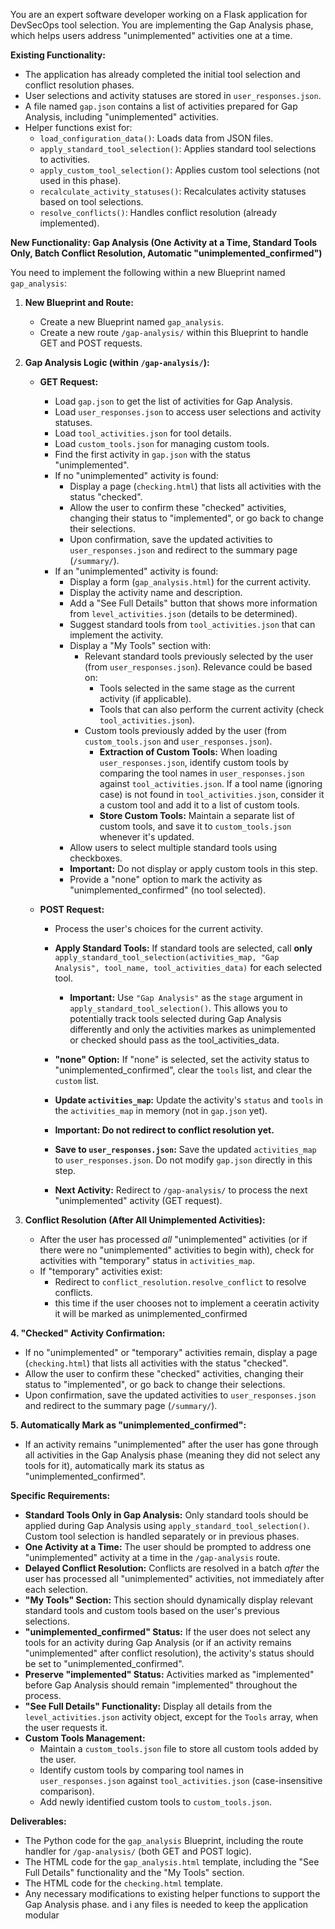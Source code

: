 


You are an expert software developer working on a Flask application for DevSecOps tool selection. You are implementing the Gap Analysis phase, which helps users address "unimplemented" activities one at a time.

**Existing Functionality:**

*   The application has already completed the initial tool selection and conflict resolution phases.
*   User selections and activity statuses are stored in `user_responses.json`.
*   A file named `gap.json` contains a list of activities prepared for Gap Analysis, including "unimplemented" activities.
*   Helper functions exist for:
    *   `load_configuration_data()`: Loads data from JSON files.
    *   `apply_standard_tool_selection()`: Applies standard tool selections to activities.
    *   `apply_custom_tool_selection()`: Applies custom tool selections (not used in this phase).
    *   `recalculate_activity_statuses()`: Recalculates activity statuses based on tool selections.
    *   `resolve_conflicts()`: Handles conflict resolution (already implemented).

**New Functionality: Gap Analysis (One Activity at a Time, Standard Tools Only, Batch Conflict Resolution, Automatic "unimplemented_confirmed")**

You need to implement the following within a new Blueprint named `gap_analysis`:

1.  **New Blueprint and Route:**
    *   Create a new Blueprint named `gap_analysis`.
    *   Create a new route `/gap-analysis/` within this Blueprint to handle GET and POST requests.

2.  **Gap Analysis Logic (within `/gap-analysis/`):**
    *   **GET Request:**
        *   Load `gap.json` to get the list of activities for Gap Analysis.
        *   Load `user_responses.json` to access user selections and activity statuses.
        *   Load `tool_activities.json` for tool details.
        *   Load `custom_tools.json` for managing custom tools.
        *   Find the first activity in `gap.json` with the status "unimplemented".
        *   If no "unimplemented" activity is found:
            *   Display a page (`checking.html`) that lists all activities with the status "checked".
            *   Allow the user to confirm these "checked" activities, changing their status to "implemented", or go back to change their selections.
            *   Upon confirmation, save the updated activities to `user_responses.json` and redirect to the summary page (`/summary/`).
        *   If an "unimplemented" activity is found:
            *   Display a form (`gap_analysis.html`) for the current activity.
            *   Display the activity name and description.
            *   Add a "See Full Details" button that shows more information from `level_activities.json` (details to be determined).
            *   Suggest standard tools from `tool_activities.json` that can implement the activity.
            *   Display a "My Tools" section with:
                *   Relevant standard tools previously selected by the user (from `user_responses.json`). Relevance could be based on:
                    *   Tools selected in the same stage as the current activity (if applicable).
                    *   Tools that can also perform the current activity (check `tool_activities.json`).
                *   Custom tools previously added by the user (from `custom_tools.json` and `user_responses.json`).
                    *   **Extraction of Custom Tools:** When loading `user_responses.json`, identify custom tools by comparing the tool names in `user_responses.json` against `tool_activities.json`. If a tool name (ignoring case) is not found in `tool_activities.json`, consider it a custom tool and add it to a list of custom tools.
                    *   **Store Custom Tools:** Maintain a separate list of custom tools, and save it to `custom_tools.json` whenever it's updated.
            *   Allow users to select multiple standard tools using checkboxes.
            *   **Important:** Do not display or apply custom tools in this step.
            *   Provide a "none" option to mark the activity as "unimplemented_confirmed" (no tool selected).

    *   **POST Request:**
        *   Process the user's choices for the current activity.
        *   **Apply Standard Tools:** If standard tools are selected, call **only** `apply_standard_tool_selection(activities_map, "Gap Analysis", tool_name, tool_activities_data)` for each selected tool.
            *   **Important:** Use `"Gap Analysis"` as the `stage` argument in `apply_standard_tool_selection()`. This allows you to potentially track tools selected during Gap Analysis differently and only the activities markes as unimplemented or checked should pass as the tool_activities_data.
        *   **"none" Option:** If "none" is selected, set the activity status to "unimplemented_confirmed", clear the `tools` list, and clear the `custom` list.
        *   **Update `activities_map`:** Update the activity's `status` and `tools` in the `activities_map` in memory (not in `gap.json` yet).
        
        *   **Important: Do not redirect to conflict resolution yet.**
        *   **Save to `user_responses.json`:** Save the updated `activities_map` to `user_responses.json`. Do not modify `gap.json` directly in this step.
        *   **Next Activity:** Redirect to `/gap-analysis/` to process the next "unimplemented" activity (GET request).

3.  **Conflict Resolution (After All Unimplemented Activities):**
    *   After the user has processed *all* "unimplemented" activities (or if there were no "unimplemented" activities to begin with), check for activities with "temporary" status in `activities_map`.
    *   If "temporary" activities exist:
        *   Redirect to `conflict_resolution.resolve_conflict` to resolve conflicts.
        *  this time if the user chooses not to implement a ceeratin activity it will be marked as unimplemented_confirmed 

**4. "Checked" Activity Confirmation:**
*   If no "unimplemented" or "temporary" activities remain, display a page (`checking.html`) that lists all activities with the status "checked".
*   Allow the user to confirm these "checked" activities, changing their status to "implemented", or go back to change their selections.
*   Upon confirmation, save the updated activities to `user_responses.json` and redirect to the summary page (`/summary/`).

**5. Automatically Mark as "unimplemented_confirmed":**
*   If an activity remains "unimplemented" after the user has gone through all activities in the Gap Analysis phase (meaning they did not select any tools for it), automatically mark its status as "unimplemented_confirmed".

**Specific Requirements:**

*   **Standard Tools Only in Gap Analysis:** Only standard tools should be applied during Gap Analysis using `apply_standard_tool_selection()`. Custom tool selection is handled separately or in previous phases.
*   **One Activity at a Time:** The user should be prompted to address one "unimplemented" activity at a time in the `/gap-analysis` route.
*   **Delayed Conflict Resolution:** Conflicts are resolved in a batch *after* the user has processed all "unimplemented" activities, not immediately after each selection.
*   **"My Tools" Section:** This section should dynamically display relevant standard tools and custom tools based on the user's previous selections.
*   **"unimplemented_confirmed" Status:** If the user does not select any tools for an activity during Gap Analysis (or if an activity remains "unimplemented" after conflict resolution), the activity's status should be set to "unimplemented_confirmed".
*   **Preserve "implemented" Status:** Activities marked as "implemented" before Gap Analysis should remain "implemented" throughout the process.
*   **"See Full Details" Functionality:** Display all details from the `level_activities.json` activity object, except for the `Tools` array, when the user requests it.
*   **Custom Tools Management:**
    *   Maintain a `custom_tools.json` file to store all custom tools added by the user.
    *   Identify custom tools by comparing tool names in `user_responses.json` against `tool_activities.json` (case-insensitive comparison).
    *   Add newly identified custom tools to `custom_tools.json`.

**Deliverables:**

*   The Python code for the `gap_analysis` Blueprint, including the route handler for `/gap-analysis/` (both GET and POST logic).
*   The HTML code for the `gap_analysis.html` template, including the "See Full Details" functionality and the "My Tools" section.
*   The HTML code for the `checking.html` template.
*   Any necessary modifications to existing helper functions to support the Gap Analysis phase.
and i any files is needed to keep the application modular 
